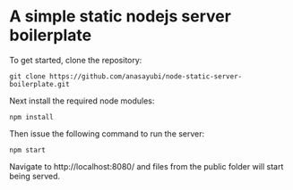# A simple static nodejs server boilerplate

To get started, clone the repository:
```
git clone https://github.com/anasayubi/node-static-server-boilerplate.git
```

Next install the required node modules:

```
npm install
```

Then issue the following command to run the server:

```
npm start
```

Navigate to http://localhost:8080/ and files from the public folder will start being served.